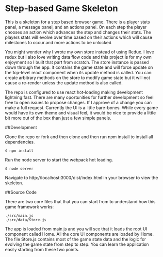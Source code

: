 # Step-based Game Skeleton
This is a skeleton for a step based browser game. There is a player stats panel, a message panel, and an actions panel. On each step the player chooses an action which advances the step and changes their stats. The players stats will evolve over time based on their actions which will cause milestones to occur and more actions to be unlocked.

You might wonder why I wrote my own store instead of using Redux. I love redux but I also love writing data flow code and this project is for my own enjoyment so I built that part from scratch. The store instance is passed down through the app. It contains the game state and will force update on the top-level react component when its update method is called. You can create arbitrary methods on the store to modify game state but it will not cause a re-render unless the update method is also called.

The repo is configured to use react hot-loading making development lightning fast. There are many oportunities for further development so feel free to open issues to propose changes. If I approve of a change you can make a full request. Currently the UI is a little bare-bones. While every game would have its own theme and visual feel, it would be nice to provide a little bit more out of the box than just a few simple panels.

##Development

Clone the repo or fork and then clone and then run npm install to install all dependencies.
```shell
$ npm install
```
Run the node server to start the webpack hot loading.
```shell
$ node server
```
Navigate to http://localhost:3000/dist/index.html in your browser to view the skeleton.

##Source Code

There are two core files that that you can start from to understand how this game framework works: 
```shell
./src/main.js
./src/data/Store.js
```
The app is loaded from main.js and you will see that it loads the root UI component called Home. All the core UI components are loaded by Home. The file Store.js contains most of the game state data and the logic for evolving the game state from step to step. You can learn the application easily starting from these two points.
